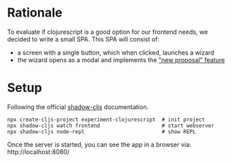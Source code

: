 # Rationale

To evaluate if clojurescript is a good option for our frontend needs,
we decided to write a small SPA. This SPA will consist of:

- a screen with a single button, which when clicked, launches a wizard
- the wizard opens as a modal and implements the ["new proposal" feature][2]


# Setup

Following the official [shadow-cljs][1] documentation.

```
npx create-cljs-project experiment-clojurescript  # init project
npx shadow-cljs watch frontend                    # start webserver
npx shadow-cljs node-repl                         # show REPL
```

Once the server is started, you can see the app in a browser via:
http://localhost:8080/


[1]: https://github.com/thheller/shadow-cljs
[2]: https://www.figma.com/file/MZMZAb21rrKaRJbYlg0XF44X/osc-prototype?node-id=1798%3A0
